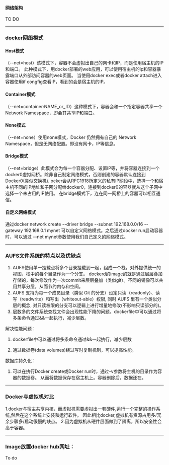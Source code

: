 #### 网络架构

TO DO


***

### docker网络模式



#### Host模式
（--net=host）该模式下，容器不会虚拟出自己的网卡和IP，而是使用宿主机的IP和端口。
此种模式下，用docker部署的web应用，可以使用宿主机的ip和容器暴露端口从外部访问容器的web页面。 
当使用docker exec或者docker attach进入容器使用if congfig查看IP，看到的会是宿主机的IP。



#### Container模式
（--net=container:NAME_or_ID）这种模式下，容器会和一个指定容器共享一个Network Namespace，即会其共享IP和端口。



#### None模式
（--net=none）使用none模式，Docker 仍然拥有自己的 Network Namespace，但是无网络配置。即没有网卡，IP等信息。



#### Bridge模式
（--net=bridge）此模式会为每一个容器分配、设置IP等，并将容器连接到一个docker0虚拟网桥。除非自己制定网络模式，否则创建的容器默认连接到Docker0(类似交换机).
ocker会从RFC1918所定义的私有IP网段中，选择一个和宿主机不同的IP地址和子网分配给docker0，连接到docker0的容器就从这个子网中选择一个未占用的IP使用。
在bridge模式下，连在同一网桥上的容器可以相互通信。



#### 自定义网络模式
通过docker network create --driver bridge --subnet 192.168.0.0/16 --gateway 192.168.0.1 mynet
可以自定义网络模式。之后通过docker run启动容器时，可以通过 --net mynet参数使用我们自己定义的网络模式。


***



### AUFS文件系统的特点以及优缺点
1. AUFS使用单一挂载点将多个目录挂载到一起，组成一个栈，对外提供统一的视图，栈中的每个目录作为一个分支。
dockerd的image的就是通过层层叠加存储的，每次修改作为一次commit来层层叠加（类似git）。不同的镜像可以共用共享分层，从而节约内存和空间。
2.  AUFS 支持为每一个成员目录（类似 Git 的分支）设定只读（readonly）、读写（readwrite）和写出（whiteout-able）权限, 
同时 AUFS 里有一个类似分层的概念, 对只读权限的分支可以逻辑上进行增量地修改(不影响只读部分的)。
3. 层数多的文件系统查找文件会出现性能下降的问题。dockerfile中可以通过将多条命令通过&&一起执行，减少层数。



解决性能问题：

1. dockerfile中可以通过将多条命令通过&&一起执行，减少层数

2. 通过数据卷(data volumes)绕过写时复制机制，可以提高性能。


数据库持久化：
1. 可以在执行Docker create或Docker run时，通过-v参数将主机的目录作为容器的数据卷。
从而将数据保存在宿主机上。容器删除后，数据还在。

****


### Docker与虚拟机对比
1.docker与宿主共享内核，而虚拟机需要虛拟出一套硬件,运行一个完整的操作系统,然后在这个系统上安装和运行软件。
因此相比docker,虚拟机有资源占用多/冗余步骤多/启动很慢的缺点。
2.因为虚拟机从硬件层面做到了隔离，所以安全性会高于容器。



****

### Image放置docker hub网址：
To do






